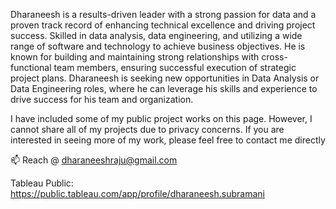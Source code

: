Dharaneesh is a results-driven leader with a strong passion for data and a proven track record of enhancing technical excellence and driving project success. Skilled in data analysis, data engineering, and utilizing a wide range of software and technology to achieve business objectives. He is known for building and maintaining strong relationships with cross-functional team members, ensuring successful execution of strategic project plans. Dharaneesh is seeking new opportunities in Data Analysis or Data Engineering roles, where he can leverage his skills and experience to drive success for his team and organization. 

I have included some of my public project works on this page. However, I cannot share all of my projects due to privacy concerns. If you are interested in seeing more of my work, please feel free to contact me directly

📫 Reach @ dharaneeshraju@gmail.com

Tableau Public: https://public.tableau.com/app/profile/dharaneesh.subramani

<!---
dharaneesh-s/dharaneesh-s is a ✨ special ✨ repository because its `README.md` (this file) appears on your GitHub profile.
You can click the Preview link to take a look at your changes.
--->


